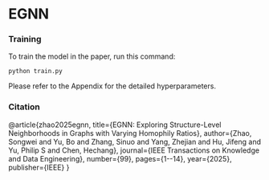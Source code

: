 # EGNN

### Training

To train the model in the paper, run this command:

```train
python train.py
```

Please refer to the Appendix for the detailed hyperparameters.

### Citation
  @article{zhao2025egnn,
  title={EGNN: Exploring Structure-Level Neighborhoods in Graphs with Varying Homophily Ratios},
  author={Zhao, Songwei and Yu, Bo and Zhang, Sinuo and Yang, Zhejian and Hu, Jifeng and Yu, Philip S and Chen, Hechang},
  journal={IEEE Transactions on Knowledge and Data Engineering},
  number={99},
  pages={1--14},
  year={2025},
  publisher={IEEE}
}
